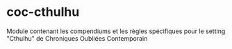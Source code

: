 # coc-cthulhu
Module contenant les compendiums et les règles spécifiques pour le setting "Cthulhu" de Chroniques Oubliées Contemporain
